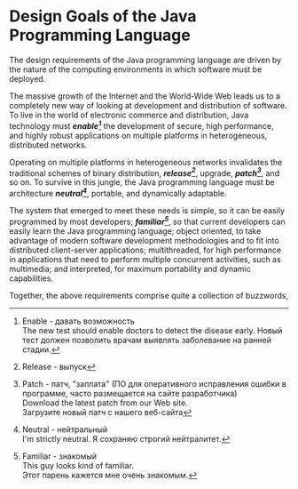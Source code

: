 # Design Goals of the Java Programming Language
The design requirements of the Java programming language are driven by the nature of the computing environments in which software must be deployed.

The massive growth of the Internet and the World-Wide Web leads us to a completely new way of looking at development and distribution of software. To live in the world of electronic commerce and distribution, Java technology must ***enable[^1]*** the development of secure, high performance, and highly robust applications on multiple platforms in heterogeneous, distributed networks.

Operating on multiple platforms in heterogeneous networks invalidates the traditional schemes of binary distribution, ***release[^2]***, upgrade, ***patch[^3]***, and so on. To survive in this jungle, the Java programming language must be architecture ***neutral[^4]***, portable, and dynamically adaptable.

The system that emerged to meet these needs is simple, so it can be easily programmed by most developers; ***familiar[^5]***, so that current developers can easily learn the Java programming language; object oriented, to take advantage of modern software development methodologies and to fit into distributed client-server applications; multithreaded, for high performance in applications that need to perform multiple concurrent activities, such as multimedia; and interpreted, for maximum portability and dynamic capabilities.

Together, the above requirements comprise quite a collection of buzzwords,


[^1]: Enable - давать возможность  
  The new test should enable doctors to detect the disease early.
  Новый тест должен позволить врачам выявлять заболевание на ранней стадии.

[^2]: Release - выпуск

[^3]: Patch - патч, "заплата" (ПО для оперативного исправления ошибки в программе, часто размещается на сайте разработчика)      
  Download the latest patch from our Web site.  
  Загрузите новый патч с нашего веб-сайта
  
[^4]: Neutral - нейтральный    
  I'm strictly neutral.
  Я сохраняю строгий нейтралитет.

[^5]: Familiar - знакомый  
  This guy looks kind of familiar.  
  Этот парень кажется мне очень знакомым.
  
[^6]: Comprise - состовлять    
  About 7 percent of American military forces are comprised of women.  
  Около семи процентов личного состава американских вооружённых сил составляют женщины

